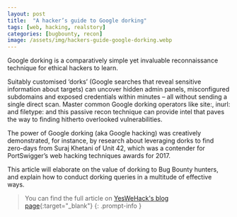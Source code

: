 ```yaml
---
layout: post
title:  "A hacker’s guide to Google dorking"
tags: [web, hacking, realstory]
categories: [bugbounty, recon]
image: /assets/img/hackers-guide-google-dorking.webp
---
```


Google dorking is a comparatively simple yet invaluable reconnaissance technique for ethical hackers to learn.

Suitably customised ‘dorks’ (Google searches that reveal sensitive information about targets) can uncover hidden admin panels, misconfigured subdomains and exposed credentials within minutes – all without sending a single direct scan. Master common Google dorking operators like site:, inurl: and filetype: and this passive recon technique can provide intel that paves the way to finding hitherto overlooked vulnerabilities.

The power of Google dorking (aka Google hacking) was creatively demonstrated, for instance, by research about leveraging dorks to find zero-days from Suraj Khetani of Unit 42, which was a contender for PortSwigger’s web hacking techniques awards for 2017.

This article will elaborate on the value of dorking to Bug Bounty hunters, and explain how to conduct dorking queries in a multitude of effective ways.

> You can find the full article on [YesWeHack's blog page](https://www.yeswehack.com/learn-bug-bounty/recon-hackers-guide-google-dorking){:target="_blank"}
{: .prompt-info }